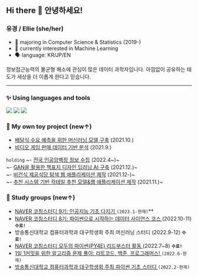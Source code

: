 ## Hi there 👋 안녕하세요!
### **유경 / Ellie** (she/her) 

- 🌱 majoring in Computer Science & Statistics (2019-)
- 🌱 currently interested in Machine Learning 
- 🗣️ language: KR/JP/EN


정보접근능력의 불균형 해소에 관심이 많은 데이터 과학자입니다.
아낌없이 공유하는 태도가 세상을 더 이롭게 한다고 믿습니다. 

---

### ✨ **Using languages and tools** 

<img src="https://img.shields.io/badge/python-3776AB?style=flat-square&logo=python&logoColor=white"/> <img src="https://img.shields.io/badge/GoogleColab-F9AB00?style=flat-square&logo=googlecolab&logoColor=black"/> <img src="https://img.shields.io/badge/scikitlearn-F7931E?style=flat-square&logo=scikit-learn&logoColor=white"/>



### 💭 **My own toy project** (new↑) 

- <a href="https://github.com/yk-Jeong/meal_prediction">배달식 수요 예측을 위한 머신러닝 모델 구축</a> (2021.10.)
- <a href="https://github.com/yk-Jeong/gamedata_analysis">비디오 게임 판매 데이터 기반 분석</a> (2021.9.)

`holding`
~- <a href="https://github.com/yk-Jeong/climbing_map">전국 인공암벽장 정보 수집</a> (2022.4~)~
<br>
~- <a href="https://github.com/yk-Jeong/bookcover_gan">GAN을 활용한 책표지 디자인 딥러닝 AI 구축</a> (2021.12.)~
<br>
~- <a href="https://github.com/yk-Jeong/vegan_app">비건식 제공식당 탐색 웹 애플리케이션 제작</a> (2021.12-)~
<br>
~- <a href="https://github.com/yk-Jeong/cocktail_recommendation">추천 시스템 기반 칵테일 추천 모델&웹 애플리케이션 제작</a> (2021.11.)~


### 🤝 **Study groups** (new↑)

- <a href="https://github.com/yk-Jeong/AI_study">NAVER 코칭스터디 9기: 인공지능 기초 다지기 </a> `(2023.1-현재)`**
- <a href="https://github.com/yk-Jeong/DS_study">NAVER 코칭스터디 8기: 파이썬으로 시작하는 데이터 사이언스 코스 </a> (2022.10-11) **`수료!`**
- 방송통신대학교 컴퓨터과학과 대구학생회 주최 머신러닝 스터디 (2022.9-12) **`수료!`**
- <a href="https://github.com/yk-Jeong/PY4E">NAVER 코칭스터디 모두의 파이썬(PY4E) 리드부스터 활동 </a> (2022.7~8) **`수료!`**
- <a href="https://github.com/yk-Jeong/leetcode">1일 1커밋을 위한 알고리즘 문제 풀이: 리트코드, 백준, 프로그래머스! </a> `(2022.6-현재)`
- <a href="https://github.com/yk-Jeong/KNOU/tree/main/2022_python">방송통신대학교 컴퓨터과학과 대구학생회 주최 파이썬 기초 스터디 </a> `(2022.2-현재)`
